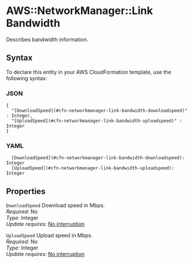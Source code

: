 # AWS::NetworkManager::Link Bandwidth<a name="aws-properties-networkmanager-link-bandwidth"></a>

Describes bandwidth information\.

## Syntax<a name="aws-properties-networkmanager-link-bandwidth-syntax"></a>

To declare this entity in your AWS CloudFormation template, use the following syntax:

### JSON<a name="aws-properties-networkmanager-link-bandwidth-syntax.json"></a>

```
{
  "[DownloadSpeed](#cfn-networkmanager-link-bandwidth-downloadspeed)" : Integer,
  "[UploadSpeed](#cfn-networkmanager-link-bandwidth-uploadspeed)" : Integer
}
```

### YAML<a name="aws-properties-networkmanager-link-bandwidth-syntax.yaml"></a>

```
  [DownloadSpeed](#cfn-networkmanager-link-bandwidth-downloadspeed): Integer
  [UploadSpeed](#cfn-networkmanager-link-bandwidth-uploadspeed): Integer
```

## Properties<a name="aws-properties-networkmanager-link-bandwidth-properties"></a>

`DownloadSpeed` <a name="cfn-networkmanager-link-bandwidth-downloadspeed"></a>
Download speed in Mbps\.  
_Required_: No  
_Type_: Integer  
_Update requires_: [No interruption](https://docs.aws.amazon.com/AWSCloudFormation/latest/UserGuide/using-cfn-updating-stacks-update-behaviors.html#update-no-interrupt)

`UploadSpeed` <a name="cfn-networkmanager-link-bandwidth-uploadspeed"></a>
Upload speed in Mbps\.  
_Required_: No  
_Type_: Integer  
_Update requires_: [No interruption](https://docs.aws.amazon.com/AWSCloudFormation/latest/UserGuide/using-cfn-updating-stacks-update-behaviors.html#update-no-interrupt)
